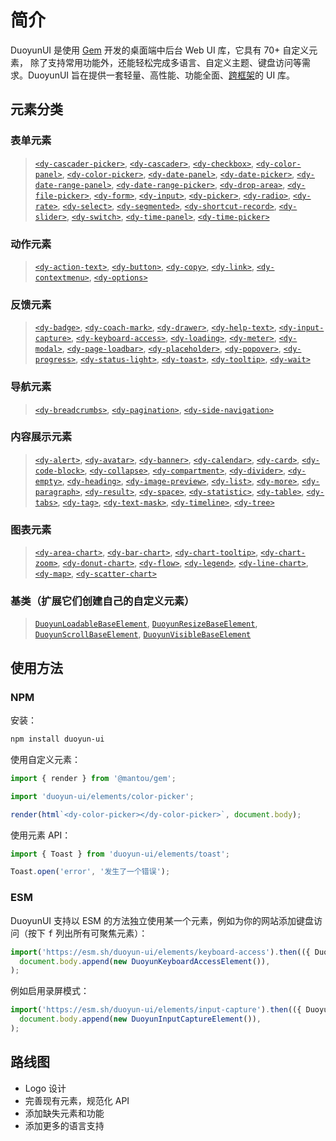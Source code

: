 # 简介

DuoyunUI 是使用 [Gem](https://gemjs.org/) 开发的桌面端中后台 Web UI 库，它具有 70+ 自定义元素，
除了支持常用功能外，还能轻松完成多语言、自定义主题、键盘访问等需求。DuoyunUI 旨在提供一套轻量、高性能、功能全面、[跨框架](https://custom-elements-everywhere.com/)的 UI 库。

<gbp-media src="/preview.png"></gbp-media>

## 元素分类

### 表单元素

> [`<dy-cascader-picker>`](../02-elements/cascader-picker.md),
> [`<dy-cascader>`](../02-elements/cascader.md),
> [`<dy-checkbox>`](../02-elements/checkbox.md),
> [`<dy-color-panel>`](../02-elements/color-panel.md),
> [`<dy-color-picker>`](../02-elements/color-picker.md),
> [`<dy-date-panel>`](../02-elements/date-panel.md),
> [`<dy-date-picker>`](../02-elements/date-picker.md),
> [`<dy-date-range-panel>`](../02-elements/date-range-panel.md),
> [`<dy-date-range-picker>`](../02-elements/date-range-picker.md),
> [`<dy-drop-area>`](../02-elements/drop-area.md),
> [`<dy-file-picker>`](../02-elements/file-picker.md),
> [`<dy-form>`](../02-elements/form.md),
> [`<dy-input>`](../02-elements/input.md),
> [`<dy-picker>`](../02-elements/picker.md),
> [`<dy-radio>`](../02-elements/radio.md),
> [`<dy-rate>`](../02-elements/rate.md),
> [`<dy-select>`](../02-elements/select.md),
> [`<dy-segmented>`](../02-elements/segmented.md),
> [`<dy-shortcut-record>`](../02-elements/shortcut-record.md),
> [`<dy-slider>`](../02-elements/slider.md),
> [`<dy-switch>`](../02-elements/switch.md),
> [`<dy-time-panel>`](../02-elements/time-panel.md),
> [`<dy-time-picker>`](../02-elements/time-picker.md)

### 动作元素

> [`<dy-action-text>`](../02-elements/action-text.md),
> [`<dy-button>`](../02-elements/button.md),
> [`<dy-copy>`](../02-elements/copy.md),
> [`<dy-link>`](../02-elements/link.md),
> [`<dy-contextmenu>`](../02-elements/contextmenu.md),
> [`<dy-options>`](../02-elements/options.md)

### 反馈元素

> [`<dy-badge>`](../02-elements/badge.md),
> [`<dy-coach-mark>`](../02-elements/coach-mark.md),
> [`<dy-drawer>`](../02-elements/drawer.md),
> [`<dy-help-text>`](../02-elements/help-text.md),
> [`<dy-input-capture>`](../02-elements/input-capture.md),
> [`<dy-keyboard-access>`](../02-elements/keyboard-access.md),
> [`<dy-loading>`](../02-elements/loading.md),
> [`<dy-meter>`](../02-elements/meter.md),
> [`<dy-modal>`](../02-elements/modal.md),
> [`<dy-page-loadbar>`](../02-elements/page-loadbar.md),
> [`<dy-placeholder>`](../02-elements/placeholder.md),
> [`<dy-popover>`](../02-elements/popover.md),
> [`<dy-progress>`](../02-elements/progress.md),
> [`<dy-status-light>`](../02-elements/status-light.md),
> [`<dy-toast>`](../02-elements/toast.md),
> [`<dy-tooltip>`](../02-elements/tooltip.md),
> [`<dy-wait>`](../02-elements/wait.md)

### 导航元素

> [`<dy-breadcrumbs>`](../02-elements/breadcrumbs.md),
> [`<dy-pagination>`](../02-elements/pagination.md),
> [`<dy-side-navigation>`](../02-elements/side-navigation.md)

### 内容展示元素

> [`<dy-alert>`](../02-elements/alert.md),
> [`<dy-avatar>`](../02-elements/avatar.md),
> [`<dy-banner>`](../02-elements/banner.md),
> [`<dy-calendar>`](../02-elements/calendar.md),
> [`<dy-card>`](../02-elements/card.md),
> [`<dy-code-block>`](../02-elements/code-block.md),
> [`<dy-collapse>`](../02-elements/collapse.md),
> [`<dy-compartment>`](../02-elements/compartment.md),
> [`<dy-divider>`](../02-elements/divider.md),
> [`<dy-empty>`](../02-elements/empty.md),
> [`<dy-heading>`](../02-elements/heading.md),
> [`<dy-image-preview>`](../02-elements/image-preview.md),
> [`<dy-list>`](../02-elements/list.md),
> [`<dy-more>`](../02-elements/more.md),
> [`<dy-paragraph>`](../02-elements/paragraph.md),
> [`<dy-result>`](../02-elements/result.md),
> [`<dy-space>`](../02-elements/space.md),
> [`<dy-statistic>`](../02-elements/statistic.md),
> [`<dy-table>`](../02-elements/table.md),
> [`<dy-tabs>`](../02-elements/tabs.md),
> [`<dy-tag>`](../02-elements/tag.md),
> [`<dy-text-mask>`](../02-elements/text-mask.md),
> [`<dy-timeline>`](../02-elements/timeline.md),
> [`<dy-tree>`](../02-elements/tree.md)

### 图表元素

> [`<dy-area-chart>`](../02-elements/area-chart.md),
> [`<dy-bar-chart>`](../02-elements/bar-chart.md),
> [`<dy-chart-tooltip>`](../02-elements/chart-tooltip.md),
> [`<dy-chart-zoom>`](../02-elements/chart-zoom.md),
> [`<dy-donut-chart>`](../02-elements/donut-chart.md),
> [`<dy-flow>`](../02-elements/flow.md),
> [`<dy-legend>`](../02-elements/legend.md),
> [`<dy-line-chart>`](../02-elements/line-chart.md),
> [`<dy-map>`](../02-elements/map.md),
> [`<dy-scatter-chart>`](../02-elements/scatter-chart.md)

### 基类（扩展它们创建自己的自定义元素）

> [`DuoyunLoadableBaseElement`](../02-elements/001-loadable-base.md),
> [`DuoyunResizeBaseElement`](../02-elements/002-resize-base.md),
> [`DuoyunScrollBaseElement`](../02-elements/003-scroll-base.md),
> [`DuoyunVisibleBaseElement`](../02-elements/004-visible-base.md)

## 使用方法

### NPM

安装：

```sh
npm install duoyun-ui
```

使用自定义元素：

```ts
import { render } from '@mantou/gem';

import 'duoyun-ui/elements/color-picker';

render(html`<dy-color-picker></dy-color-picker>`, document.body);
```

使用元素 API：

```ts
import { Toast } from 'duoyun-ui/elements/toast';

Toast.open('error', '发生了一个错误');
```

### ESM

DuoyunUI 支持以 ESM 的方法独立使用某一个元素，例如为你的网站添加键盘访问（按下 <kbd>f</kbd> 列出所有可聚焦元素）：

```ts
import('https://esm.sh/duoyun-ui/elements/keyboard-access').then(({ DuoyunKeyboardAccessElement }) =>
  document.body.append(new DuoyunKeyboardAccessElement()),
);
```

例如启用录屏模式：

```ts
import('https://esm.sh/duoyun-ui/elements/input-capture').then(({ DuoyunInputCaptureElement }) =>
  document.body.append(new DuoyunInputCaptureElement()),
);
```

## 路线图

- Logo 设计
- 完善现有元素，规范化 API
- 添加缺失元素和功能
- 添加更多的语言支持
